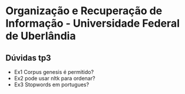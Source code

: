 # Organização e Recuperação de Informação - Universidade Federal de Uberlândia

## Dúvidas tp3
* Ex1 Corpus genesis é permitido?
* Ex2 pode usar nltk para ordenar?
* Ex3 Stopwords em portugues?
